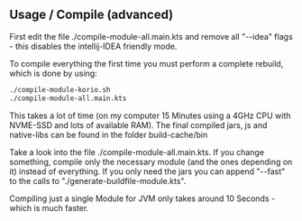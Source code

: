 ## Usage / Compile (advanced)

First edit the file ./compile-module-all.main.kts and remove all "--idea" flags - this disables the intellij-IDEA friendly mode.

To compile everything the first time you must perform a complete rebuild, which is done by using:

```bash
./compile-module-korio.sh
./compile-module-all.main.kts
```

This takes a lot of time (on my computer 15 Minutes using a 4GHz CPU with NVME-SSD and lots of available RAM).
The final compiled jars, js and native-libs can be found in the folder build-cache/bin

Take a look into the file ./compile-module-all.main.kts.
If you change something, compile only the necessary module (and the ones depending on it) instead of everything.
If you only need the jars you can append "--fast" to the calls to "./generate-buildfile-module.kts".

Compiling just a single Module for JVM only takes around 10 Seconds - which is much faster.
